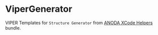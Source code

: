# ViperGenerator

VIPER Templates for `Structure Generator` from [ANODA XCode Helpers](https://github.com/anodamobi/XCode-Helpers) bundle.
